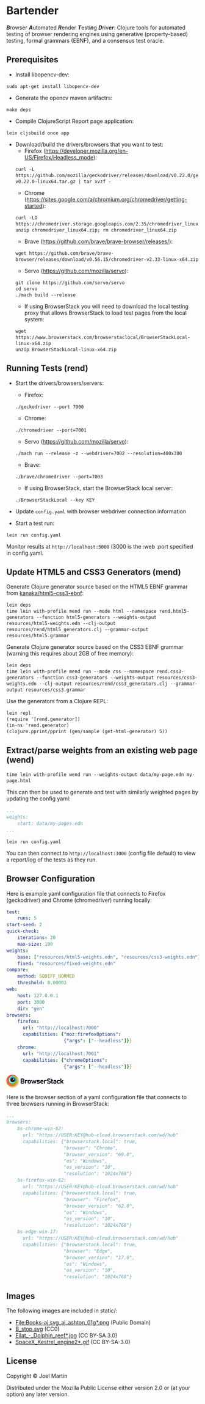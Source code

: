 # Bartender

***B***rowser ***A***utomated ***R***ender ***T***esti***n***g ***D***riv***er***:
Clojure tools for automated testing of browser rendering engines using
generative (property-based) testing, formal grammars (EBNF), and
a consensus test oracle.

## Prerequisites

* Install libopencv-dev:
```
sudo apt-get install libopencv-dev
```

* Generate the opencv maven artifactrs:
```
make deps
```

* Compile ClojureScript Report page application:

```
lein cljsbuild once app
```

* Download/build the drivers/browsers that you want to test:
  * Firefox (https://developer.mozilla.org/en-US/Firefox/Headless_mode):
  ```
  curl -L https://github.com/mozilla/geckodriver/releases/download/v0.22.0/geckodriver-v0.22.0-linux64.tar.gz | tar xvzf -
  ```
  * Chrome (https://sites.google.com/a/chromium.org/chromedriver/getting-started):
  ```
  curl -LO https://chromedriver.storage.googleapis.com/2.35/chromedriver_linux64.zip
  unzip chromedriver_linux64.zip; rm chromedriver_linux64.zip
  ```
  * Brave (https://github.com/brave/brave-browser/releases/):
  ```
  wget https://github.com/brave/brave-browser/releases/download/v0.56.15/chromedriver-v2.33-linux-x64.zip
  ```
  * Servo (https://github.com/mozilla/servo):
  ```
  git clone https://github.com/servo/servo
  cd servo
  ./mach build --release
  ```
  * If using BrowserStack you will need to download the local testing
    proxy that allows BrowserStack to load test pages from the local
    system:
  ```
  wget https://www.browserstack.com/browserstaclocal/BrowserStackLocal-linux-x64.zip
  unzip BrowserStackLocal-linux-x64.zip
  ```

## Running Tests (rend)

* Start the drivers/browsers/servers:
  * Firefox:
  ```
  ./geckodriver --port 7000
  ```
  * Chrome:
  ```
  ./chromedriver --port=7001
  ```
  * Servo (https://github.com/mozilla/servo):
  ```
  ./mach run --release -z --webdriver=7002 --resolution=400x300
  ```
  * Brave:
  ```
  ./brave/chromedriver --port=7003
  ```
  * If using BrowserStack, start the BrowserStack local server:
  ```
  ./BrowserStackLocal --key KEY
  ```

* Update `config.yaml` with browser webdriver connection information

* Start a test run:
```
lein run config.yaml
```

Monitor results at `http://localhost:3000` (3000 is the :web :port
specified in config.yaml.


## Update HTML5 and CSS3 Generators (mend)

Generate Clojure generator source based on the HTML5 EBNF grammar from
[kanaka/html5-css3-ebnf](https://github.com/kanaka/html5-css3-ebnf):

```
lein deps
time lein with-profile mend run --mode html --namespace rend.html5-generators --function html5-generators --weights-output resources/html5-weights.edn --clj-output resources/rend/html5_generators.clj --grammar-output resources/html5.grammar
```

Generate Clojure generator source based on the CSS3 EBNF grammar
(warning this requires about 2GB of free memory):

```
lein deps
time lein with-profile mend run --mode css --namespace rend.css3-generators --function css3-generators --weights-output resources/css3-weights.edn --clj-output resources/rend/css3_generators.clj --grammar-output resources/css3.grammar
```

Use the generators from a Clojure REPL:

```
lein repl
(require '[rend.generator])
(in-ns 'rend.generator)
(clojure.pprint/pprint (gen/sample (get-html-generator) 5))
```

## Extract/parse weights from an existing web page (wend)

```
time lein with-profile wend run --weights-output data/my-page.edn my-page.html
```

This can then be used to generate and test with similarly weighted
pages by updating the config yaml:

```yaml
...
weights:
    start: data/my-pages.edn
...
```

```
lein run config.yaml
```

You can then connect to `http://localhost:3000` (config file default)
to view a report/log of the tests as they run.

## Browser Configuration

Here is example yaml configuration file that connects to Firefox
(geckodriver) and Chrome (chromedriver) running locally:

```yaml
test:
    runs: 5
start-seed: 2
quick-check:
    iterations: 20
    max-size: 100
weights:
    base: ["resources/html5-weights.edn", "resources/css3-weights.edn"]
    fixed: "resources/fixed-weights.edn"
compare:
    method: SQDIFF_NORMED
    threshold: 0.00003
web:
    host: 127.0.0.1
    port: 3000
    dir: "gen"
browsers:
    firefox:
      url: "http://localhost:7000"
      capabilities: {"moz:firefoxOptions":
                     {"args": ["--headless"]}}
    chrome:
      url: "http://localhost:7001"
      capabilities: {"chromeOptions":
                     {"args": ["--headless"]}}

```

![BrowserStack](imgs/browserstack-logo.png)

Here is the browser section of a yaml configuration file that connects
to three browsers running in BrowserStack:

```yaml
...
browsers:
    bs-chrome-win-62:
      url: "https://USER:KEY@hub-cloud.browserstack.com/wd/hub"
      capabilities: {"browserstack.local": true,
                     "browser": "Chrome",
                     "browser_version": "69.0",
                     "os": "Windows",
                     "os_version": "10",
                     "resolution": "1024x768"}
    bs-firefox-win-62:
      url: "https://USER:KEY@hub-cloud.browserstack.com/wd/hub"
      capabilities: {"browserstack.local": true,
                     "browser": "Firefox",
                     "browser_version": "62.0",
                     "os": "Windows",
                     "os_version": "10",
                     "resolution": "1024x768"}
    bs-edge-win-17:
      url: "https://USER:KEY@hub-cloud.browserstack.com/wd/hub"
      capabilities: {"browserstack.local": true,
                     "browser": "Edge",
                     "browser_version": "17.0",
                     "os": "Windows",
                     "os_version": "10",
                     "resolution": "1024x768"}
```


## Images

The following images are included in static/:

* [File:Books-aj.svg\_aj\_ashton\_01g\*.png](https://commons.wikimedia.org/wiki/Openclipart#/media/File:Books-aj.svg_aj_ashton_01g.png) (Public Domain)
* [B\_stop.svg](https://commons.wikimedia.org/wiki/Openclipart#/media/File:B_stop.svg) (CC0)
* [Eilat_-_Dolphin\_reef\*.jpg](https://commons.wikimedia.org/wiki/Dolphin#/media/File:Eilat_-_Dolphin_reef.jpg) (CC BY-SA 3.0)
* [SpaceX\_Kestrel\_engine2\*.gif](https://commons.wikimedia.org/wiki/File:SpaceX_Kestrel_engine2.gif) (CC BY-SA-3.0)

## License

Copyright © Joel Martin

Distributed under the Mozilla Public License either version 2.0 or (at
your option) any later version.
